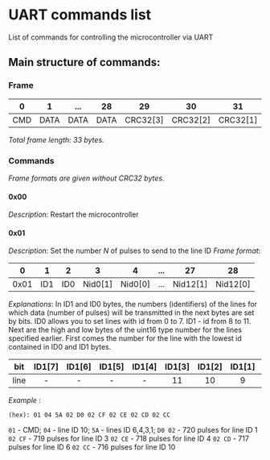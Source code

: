 # UART commands list  
List of commands for controlling the microcontroller via UART  
  
## Main structure of commands:  
  
### Frame  
| 0 | 1 | ... | 28 | 29 | 30 | 31 | 32 |  
|:----:|:----:|:-----:|:---:|:------:|:------:|:------:|:-------:|  
| CMD  | DATA | DATA  | DATA|CRC32[3]|CRC32[2]|CRC32[1]| CRC32[0]|  
  *Total frame length: 33 bytes.*   
### Commands  
*Frame formats are given without CRC32 bytes.*

#### 0x00 ####
 
 *Description*: Restart the microcontroller
#### 0x01 ####
 *Description*: Set the number *N* of pulses to send to the line ID
*Frame format*:

 | 0  |  1 |  2 |  3 | 4|...|27|28|
|:-:|:-:|:-:|:-:|:-:|:-:|:-:|:-:|
| 0x01  | ID1  | ID0  | Nid0[1]  |Nid0[0] |...|Nid12[1]|Nid12[0]

*Explanations*:
In ID1 and ID0 bytes, the numbers (identifiers) of the lines for which data (number of pulses) will be transmitted in the next bytes are set by bits. ID0 allows you to set lines with id from 0 to 7. ID1 - id from 8 to 11. Next are the high and low bytes of the uint16 type number for the lines specified earlier. First comes the number for the line with the lowest id contained in ID0 and ID1 bytes.

|bit| ID1[7] | ID1[6] |  ID1[5] |  ID1[4] |  ID1[3] | ID1[2] | ID1[1] | ID1[0] | ID0[7] | ID0[6]| ID0[5]| ID0[4]| ID0[3]| ID0[2]| ID0[1]| ID0[0]|
|:-:|:-:|:-:|:-:|:-:|:-:|:-:|:-:|:-:|:-:|:-:|:-:|:-:|:-:|:-:|:-:|:-:|
| line| -  | -  | -  | -  | 11  | 10  | 9  |  8 | 7  | 6  | 5  | 4  | 3  | 2  | 1  | 0  |
*Example* :

    (hex): 01 04 5A 02 D0 02 CF 02 CE 02 CD 02 CC
`01` - CMD;
`04` - line ID 10;
`5A` - lines ID 6,4,3,1;
`D0 02` - 720 pulses for line ID 1
`02 CF` - 719 pulses for line ID 3
`02 CE` - 718 pulses for line ID 4
`02 CD` - 717 pulses for line ID 6
`02 CC` - 716 pulses for line ID 10

